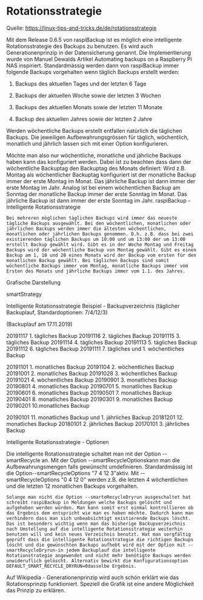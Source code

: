 # Rotationsstrategie

Quelle: https://linux-tips-and-tricks.de/de/rotationsstrategie




Mit dem Release 0.6.5 von raspiBackup ist es möglich eine intelligente Rotationsstrategie des Backups zu benutzen. Es wird auch Generationenprinzip in der Datensicherung genannt. Die Implementierung wurde von Manuel Dewalds Artikel Automating backups on a Raspberry Pi NAS inspiriert. Standardmässig werden dann von raspiBackup immer folgende Backups vorgehalten wenn täglich Backups erstellt werden:

1) Backups des aktuellen Tages und der letzten 6 Tage

2) Backups der aktuellen Woche sowie der letzten 3 Wochen

3) Backups des aktuellen Monats sowie der letzten 11 Monate

4) Backup des aktuellen Jahres sowie der letzten 2 Jahre

Werden wöchentliche Backups erstellt entfallen natürlich die täglichen Backups. Die jeweiligen Aufbewahrungsgrössen für täglich, wöchentlich, monatlich und jährlich lassen sich mit einer Option konfigurieren.

Möchte man also nur wöchentliche, monatliche und jährliche Backups haben kann das konfiguriert werden. Dabei ist zu beachten dass dann der wöchentliche Backuptag den Backuptag des Monats definiert: Wird z.B. Montag als wöchentlicher Backuptag konfiguriert ist der monatliche Backup immer der erste Montag im Monat. Das jährliche Backup ist dann immer der erste Montag im Jahr. Analog ist bei einem wöchentlichen Backup am Sonntag der monatliche Backup immer der erste Sonntag im Monat. Das jährliche Backup ist dann immer der erste Sonntag im Jahr.
raspiBackup - Intelligente Rotationsstrategie

 

``` admonish info title="Hinweis"
Bei mehreren möglichen täglichen Backups wird immer das neueste tägliche Backups ausgewählt. Bei den wöchentlichen, monatlichen oder jährlichen Backups werden immer die ältesten wöchentlichen, monatlichen oder jährlichen Backups genommen. D.h. z.B. dass bei zwei existierenden täglichen Backups um 10:00 und um 13:00 der um 13:00 erstellt Backup gewählt wird. Gibt es in der Woche Montag und Freitag Backups wird der wöchentliche Backup von Montag gewählt. Gibt es einen Backup am 1, 10 und 20 eines Monats wird der Backup vom ersten für den monatlichen Backup gewählt. Bei täglichen Backups sind somit wöchentliche Backups immer vom Montag, monatliche Backups immer vom Ersten des Monats und jährliche Backups immer vom 1.1. des Jahres.
```
 
Grafische Darstellung

smartStrategy

 
Intelligente Rotationsstrategie Beispiel - Backupverzeichnis (täglicher Backuplauf, Standardoptionen: 7/4/12/3)

(Backuplauf am 17.11.2019)

20191117 1. tägliches Backup
20191116 2. tägliches Backup
20191115 3. tägliches Backup
20191114 4. tägliches Backup
20191113 5. tägliches Backup
20191112 6. tägliches Backup
20191111 7. tägliches und 1. wöchentliches Backup

20191101 1. monatliches Backup
20191104 2. wöchentliches Backup
20191001 2. monatliches Backup
20191028 3. wöchentliches Backup
20191021 4. wöchentliches Backup
20190901 3. monatliches Backup
20190801 4. monatliches Backup
20190701 5. monatliches Backup
20190601 6. monatliches Backup
20190501 7. monatliches Backup
20190401 8. monatliches Backup
20190301 9. monatliches Backup
20190201 10.monatliches Backup

20190101 11. monatliches Backup und 1. jährliches Backup
20181201 12. monatliches Backup
20180101 2. jährliches Backup
20170101 3. jährliches Backup

 
Intelligente Rotationsstrategie - Optionen

Die intelligente Rotationsstrategie schaltet man mit der Option --smartRecycle an. Mit der Option --smartRecycleOptionskann man die Aufbewahrungsmengen falls gewünscht umdefinieren. Standardmässig ist die Option--smartRecycleOptions "7 4 12 3"aktiv. Mit --smartRecycleOptions "0 4 12 0" werden z.B. die letzten 4 wöchentlichen und die letzten 12 monatlichen Backups vorgehalten.

``` admonish caution title="Wichtiger Hinweis"
Solange man nicht die Option --smarteRecycleDryrun ausgeschaltet hat schreibt raspiBackup in Meldungen welche Backups gelöscht und aufgehoben werden würden. Man kann somit erst einmal kontrollieren ob das Ergebnis dem entspricht wie man es haben möchte. Dadurch kann man verhindern dass man sich unbeabsichtigt existierende Backups löscht. Das ist besonders wichtig wenn man das bisherige Backupverzeichnis nach Umstellung auf die intelligente Rotationsstrategie weiterhin benutzen will und kein neues Verzeichnis benutzt. Hat man sorgfältig geprüft dass die intelligente Rotationstrategie die richtigen Backups löscht und die gewünschten Backups aufhebt wird mit der Option mit --smartRecycleDryrun-in jedem Backuplauf die intelligente Rotationstrategie angewendet und nicht mehr benötigte Backups werden unwideruflich gelöscht. Alternativ bewirkt die Konfigurationsoption DEFAULT_SMART_RECYCLE_DRYRUN=0dasselbe Ergebnis.
```
 

Auf Wikipedia - Generationenprinzip wird auch schön erklärt wie das Rotationsprinzip funktioniert. Speziell die Grafik ist eine andere Möglichkeit das Prinzip zu erklären.
